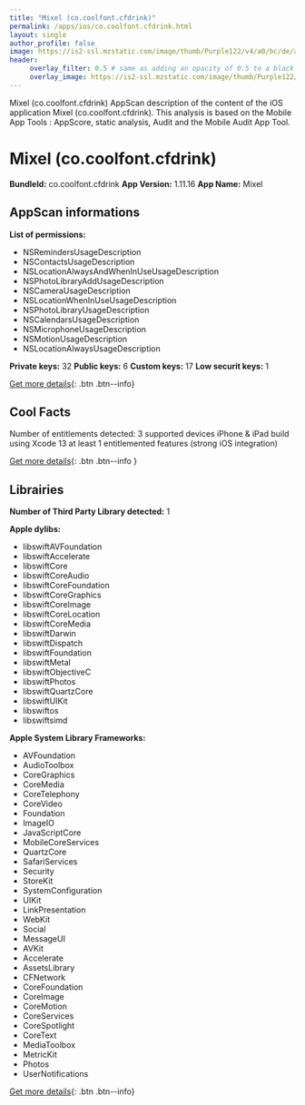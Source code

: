 ```yaml
---
title: "Mixel (co.coolfont.cfdrink)"
permalink: /apps/ios/co.coolfont.cfdrink.html
layout: single
author_profile: false
image: https://is2-ssl.mzstatic.com/image/thumb/Purple122/v4/a0/bc/de/a0bcde0d-25ab-2698-7a3c-f0589f6b8642/AppIcon-0-0-1x_U007emarketing-0-0-0-7-0-0-sRGB-0-0-0-GLES2_U002c0-512MB-85-220-0-0.png/512x512bb.jpg
header: 
     overlay_filter: 0.5 # same as adding an opacity of 0.5 to a black background
     overlay_image: https://is2-ssl.mzstatic.com/image/thumb/Purple122/v4/a0/bc/de/a0bcde0d-25ab-2698-7a3c-f0589f6b8642/AppIcon-0-0-1x_U007emarketing-0-0-0-7-0-0-sRGB-0-0-0-GLES2_U002c0-512MB-85-220-0-0.png/512x512bb.jpg
---
```

Mixel (co.coolfont.cfdrink) AppScan description of the content of the iOS application Mixel (co.coolfont.cfdrink). This analysis is based on the Mobile App Tools : AppScore, static analysis, Audit and the Mobile Audit App Tool.

# Mixel (co.coolfont.cfdrink)

**BundleId:** co.coolfont.cfdrink
**App Version:** 1.11.16
**App Name:** Mixel


## AppScan informations 

**List of permissions:** 
- NSRemindersUsageDescription
- NSContactsUsageDescription
- NSLocationAlwaysAndWhenInUseUsageDescription
- NSPhotoLibraryAddUsageDescription
- NSCameraUsageDescription
- NSLocationWhenInUseUsageDescription
- NSPhotoLibraryUsageDescription
- NSCalendarsUsageDescription
- NSMicrophoneUsageDescription
- NSMotionUsageDescription
- NSLocationAlwaysUsageDescription
  
  
**Private keys:** 32
**Public keys:** 6
**Custom keys:** 17
**Low securit keys:** 1
  
[Get more details](/pricing.html){: .btn .btn--info}

## Cool Facts

Number of entitlements detected: 3
supported devices iPhone & iPad
build using Xcode 13
at least 1 entitlemented features (strong iOS integration)
  
[Get more details](/pricing.html){: .btn .btn--info }

## Librairies 
**Number of Third Party Library detected:** 1


**Apple dylibs:**
- libswiftAVFoundation
- libswiftAccelerate
- libswiftCore
- libswiftCoreAudio
- libswiftCoreFoundation
- libswiftCoreGraphics
- libswiftCoreImage
- libswiftCoreLocation
- libswiftCoreMedia
- libswiftDarwin
- libswiftDispatch
- libswiftFoundation
- libswiftMetal
- libswiftObjectiveC
- libswiftPhotos
- libswiftQuartzCore
- libswiftUIKit
- libswiftos
- libswiftsimd


**Apple System Library Frameworks:**
- AVFoundation
- AudioToolbox
- CoreGraphics
- CoreMedia
- CoreTelephony
- CoreVideo
- Foundation
- ImageIO
- JavaScriptCore
- MobileCoreServices
- QuartzCore
- SafariServices
- Security
- StoreKit
- SystemConfiguration
- UIKit
- LinkPresentation
- WebKit
- Social
- MessageUI
- AVKit
- Accelerate
- AssetsLibrary
- CFNetwork
- CoreFoundation
- CoreImage
- CoreMotion
- CoreServices
- CoreSpotlight
- CoreText
- MediaToolbox
- MetricKit
- Photos
- UserNotifications


  
[Get more details](/pricing.html){: .btn .btn--info}

